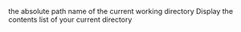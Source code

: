 the absolute path name of the current working directory
Display the contents list of your current directory

